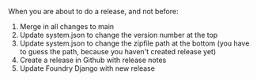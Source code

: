 When you are about to do a release, and not before:

1. Merge in all changes to main
2. Update system.json to change the version number at the top
3. Update system.json to change the zipfile path at the bottom (you have to guess the path, because you haven't created release yet)
4. Create a release in Github with release notes
5. Update Foundry Django with new release
